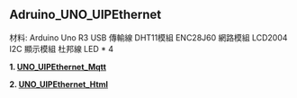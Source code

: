 ## Adruino_UNO_UIPEthernet

材料:
Arduino Uno R3
USB 傳輸線
DHT11模組
ENC28J60 網路模組
LCD2004 I2C 顯示模組
杜邦線
LED * 4

**1. [UNO_UIPEthernet_Mqtt](https://github.com/HungYn/Adruino_UNO_UIPEthernet/tree/main/UNO_UIPEthernet_Mqtt)**

**2. [UNO_UIPEthernet_Html](https://github.com/HungYn/Adruino_UNO_UIPEthernet/tree/main/UNO_UIPEthernet_html)**
